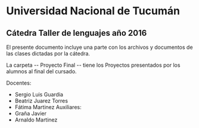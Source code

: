 # Universidad Nacional de Tucumán
## Cátedra Taller de lenguajes año 2016
El presente documento incluye una parte con los archivos y documentos de las clases dictadas por la cátedra.

La carpeta -- Proyecto Final -- tiene los Proyectos presentados por los alumnos al final del cursado. 

Docentes: 
- Sergio Luis Guardia
- Beatriz Juarez Torres
- Fátima Martinez 
Auxiliares:
- Graña Javier
- Arnaldo Martinez 
